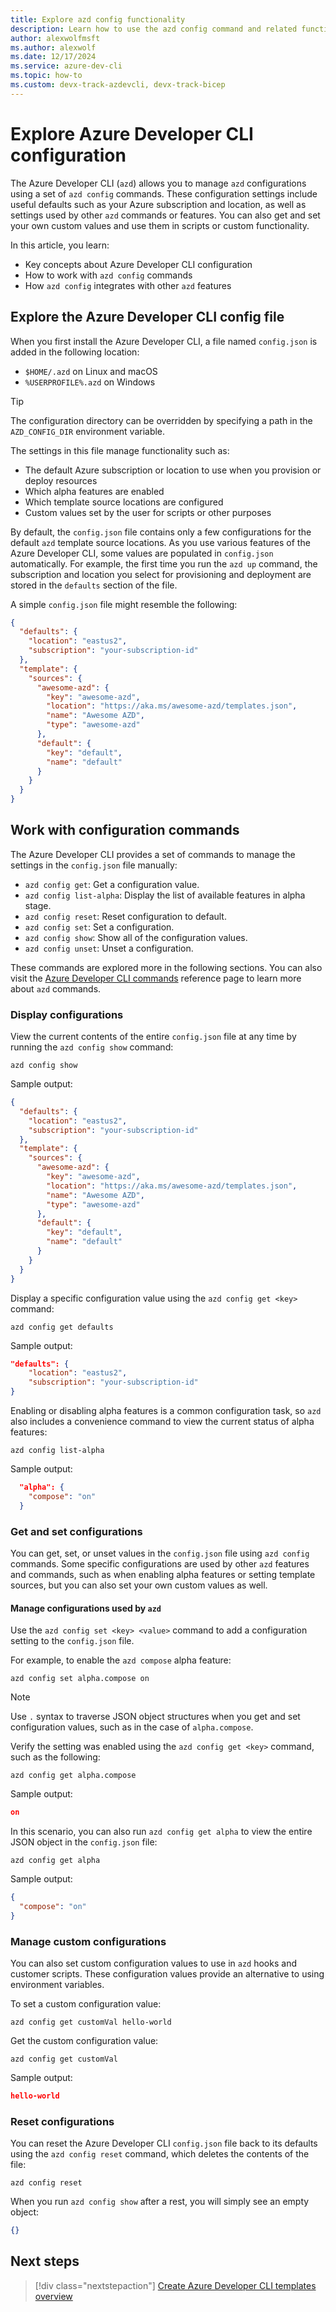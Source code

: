```yaml
---
title: Explore azd config functionality
description: Learn how to use the azd config command and related functionality
author: alexwolfmsft
ms.author: alexwolf
ms.date: 12/17/2024
ms.service: azure-dev-cli
ms.topic: how-to
ms.custom: devx-track-azdevcli, devx-track-bicep
---
```


# Explore Azure Developer CLI configuration

The Azure Developer CLI (`azd`) allows you to manage `azd` configurations using a set of `azd config` commands. These configuration settings include useful defaults such as your Azure subscription and location, as well as settings used by other `azd` commands or features. You can also get and set your own custom values and use them in scripts or custom functionality.

In this article, you learn:

- Key concepts about Azure Developer CLI configuration
- How to work with `azd config` commands
- How `azd config` integrates with other `azd` features

## Explore the Azure Developer CLI config file

When you first install the Azure Developer CLI, a file named `config.json` is added in the following location:

- `$HOME/.azd` on Linux and macOS
- `%USERPROFILE%.azd` on Windows

> [!TIP]
> The configuration directory can be overridden by specifying a path in the `AZD_CONFIG_DIR` environment variable.

The settings in this file manage functionality such as:

- The default Azure subscription or location to use when you provision or deploy resources
- Which alpha features are enabled
- Which template source locations are configured
- Custom values set by the user for scripts or other purposes

By default, the `config.json` file contains only a few configurations for the default `azd` template source locations. As you use various features of the Azure Developer CLI, some values are populated in `config.json` automatically. For example, the first time you run the `azd up` command, the subscription and location you select for provisioning and deployment are stored in the `defaults` section of the file.

A simple `config.json` file might resemble the following:

```json
{
  "defaults": {
    "location": "eastus2",
    "subscription": "your-subscription-id"
  },
  "template": {
    "sources": {
      "awesome-azd": {
        "key": "awesome-azd",
        "location": "https://aka.ms/awesome-azd/templates.json",
        "name": "Awesome AZD",
        "type": "awesome-azd"
      },
      "default": {
        "key": "default",
        "name": "default"
      }
    }
  }
}
```

## Work with configuration commands

The Azure Developer CLI provides a set of commands to manage the settings in the `config.json` file manually:

- `azd config get`: Get a configuration value.
- `azd config list-alpha`: Display the list of available features in alpha stage.
- `azd config reset`: Reset configuration to default.
- `azd config set`: Set a configuration.
- `azd config show`: Show all of the configuration values.
- `azd config unset`: Unset a configuration.

These commands are explored more in the following sections. You can also visit the [Azure Developer CLI commands](/azure/developer/azure-developer-cli/reference) reference page to learn more about `azd` commands.

### Display configurations

View the current contents of the entire `config.json` file at any time by running the `azd config show` command:

```azdeveloper
azd config show
```

Sample output:

```json
{
  "defaults": {
    "location": "eastus2",
    "subscription": "your-subscription-id"
  },
  "template": {
    "sources": {
      "awesome-azd": {
        "key": "awesome-azd",
        "location": "https://aka.ms/awesome-azd/templates.json",
        "name": "Awesome AZD",
        "type": "awesome-azd"
      },
      "default": {
        "key": "default",
        "name": "default"
      }
    }
  }
}
```

Display a specific configuration value using the `azd config get <key>` command:

```azdeveloper
azd config get defaults
```

Sample output:

```json
"defaults": {
    "location": "eastus2",
    "subscription": "your-subscription-id"
}
```

Enabling or disabling alpha features is a common configuration task, so `azd` also includes a convenience command to view the current status of alpha features:

```azdeveloper
azd config list-alpha
```

Sample output:

```json
  "alpha": {
    "compose": "on"
  }
```

### Get and set configurations

You can get, set, or unset values in the `config.json` file using `azd config` commands. Some specific configurations are used by other `azd` features and commands, such as when enabling alpha features or setting template sources, but you can also set your own custom values as well.

#### Manage configurations used by `azd`

Use the `azd config set <key> <value>` command to add a configuration setting to the `config.json` file.

For example, to enable the `azd compose` alpha feature:

```azdeveloper
azd config set alpha.compose on
```

> [!NOTE]
> Use `.` syntax to traverse JSON object structures when you get and set configuration values, such as in the case of `alpha.compose`.

Verify the setting was enabled using the `azd config get <key>` command, such as the following:

```azdeveloper
azd config get alpha.compose
```

Sample output:

```json
on
```

In this scenario, you can also run `azd config get alpha` to view the entire JSON object in the `config.json` file:

```azdeveloper
azd config get alpha
```

Sample output:

```json
{
  "compose": "on"
}
```

### Manage custom configurations

You can also set custom configuration values to use in `azd` hooks and customer scripts. These configuration values provide an alternative to using environment variables.

To set a custom configuration value:

```azdeveloper
azd config get customVal hello-world
```

Get the custom configuration value:

```azdeveloper
azd config get customVal
```

Sample output:

```json
hello-world
```

### Reset configurations

You can reset the Azure Developer CLI `config.json` file back to its defaults using the `azd config reset` command, which deletes the contents of the file:

```azdeveloper
azd config reset
```

When you run `azd config show` after a rest, you will simply see an empty object:

```json
{}
```

## Next steps

> [!div class="nextstepaction"]
> [Create Azure Developer CLI templates overview](/azure/developer/azure-developer-cli/make-azd-compatible)
